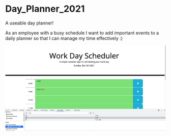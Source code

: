 # Day_Planner_2021
A useable day planner!

As an employee with a busy schedule I want to add important events to a daily planner so that I can manage my time effectively :)









![color-coded calendar that edits events](./Assets/ScreenShot.png)
